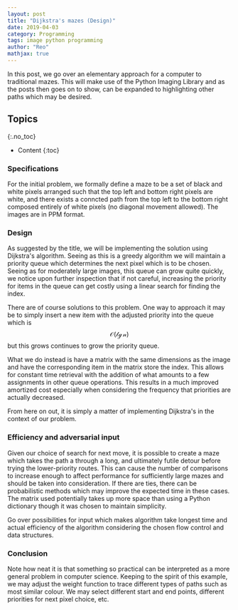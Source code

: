 ```yaml
---
layout: post
title: "Dijkstra's mazes (Design)"
date: 2019-04-03
category: Programming
tags: image python programming
author: "Reo"
mathjax: true
---
```


In this post, we go over an elementary approach for a computer to traditional mazes. This
will make use of the Python Imaging Library and as the posts then goes on to show, can be expanded
to highlighting other paths which may be desired.

## Topics
{:.no_toc}

* Content
{:toc}

### Specifications

For the initial problem, we formally define a maze to be a set of black and white pixels arranged
such that the top left and bottom right pixels are white, and there exists a conncted path
from the top left to the bottom right composed entirely of white pixels (no diagonal movement
allowed). The images are in PPM format.

### Design

As suggested by the title, we will be implementing the solution using Dijkstra's algorithm. Seeing
as this is a greedy algorithm we will maintain a priority queue which determines the next pixel
which is to be chosen. Seeing as for moderately large images, this queue can grow quite quickly,
we notice upon further inspection that if not careful, increasing the priority for items in the
queue can get costly using a linear search for finding the index.

There are of course solutions to this problem. One way to approach it may be to simply insert a new
item with the adjusted priority into the queue which is $$\mathcal{O(\lg n)}$$ but this grows
continues to grow the priority queue.

What we do instead is have a matrix with the same dimensions as the image and have the corresponding
item in the matrix store the index. This allows for constant time retrieval with the addition of
what amounts to a few assignments in other queue operations. This results in a much improved
amortized cost especially when considering the frequency that priorities are actually decreased.

From here on out, it is simply a matter of implementing Dijkstra's in the context of our problem.

### Efficiency and adversarial input

Given our choice of search for next move, it is possible to create a maze which takes the path
a through a long, and ultimately futile detour before trying the lower-priority routes. This can
cause the number of comparisons to increase enough to affect performance for sufficiently large
mazes and should be taken into consideration. If there are ties, there can be probabilistic
methods which may improve the expected time in these cases. The matrix used potentially takes up
more space than using a Python dictionary though it was chosen to maintain simplicity.

Go over possibilities for input which makes algorithm take longest time
and actual efficiency of the algorithm considering the chosen flow control
and data structures.

### Conclusion

Note how neat it is that something so practical can be interpreted as a
more general problem in computer science. Keeping to the spirit of this example,
we may adjust the weight function to trace different types of paths such as most similar colour.
We may select different start and end points, different priorities for next pixel
choice, etc.
